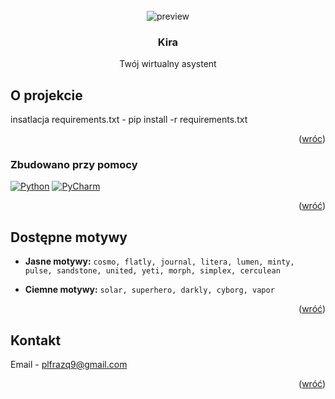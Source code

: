 <br />
<div align="center">
    <img src="https://i.imgur.com/2kMPmG3.png" alt="preview">
  <h3 align="center">Kira</h3>

  <p align="center">
    Twój wirtualny asystent
  </p>
</div>







## O projekcie

insatlacja requirements.txt - pip install -r requirements.txt

<p align="right">(<a href="#readme-top">wróc</a>)</p>



### Zbudowano przy pomocy
[![Python][Python]][Python-url]
[![PyCharm][PyCharm]][PyCharm-url]

<p align="right">(<a href="#readme-top">wróć</a>)</p>


## Dostępne motywy

* **Jasne motywy:**
```cosmo, flatly, journal, litera, lumen, minty, pulse, sandstone, united, yeti, morph, simplex, cerculean```



* **Ciemne motywy:**
```solar, superhero, darkly, cyborg, vapor```

<p align="right">(<a href="#readme-top">wróć</a>)</p>

## Kontakt

Email - [plfrazq9@gmail.com](mailto:plfrazq9@gmail.com)

<p align="right">(<a href="#readme-top">wróć</a>)</p>


[Python]: https://img.shields.io/badge/python-115cd4?style=for-the-badge&logo=python&logoColor=white
[Python-url]: https://www.python.org/
[Pycharm]: https://img.shields.io/badge/pycharm-31b055?style=for-the-badge&logo=pycharm&logoColor=white
[PyCharm-url]: https://www.jetbrains.com/pycharm/
